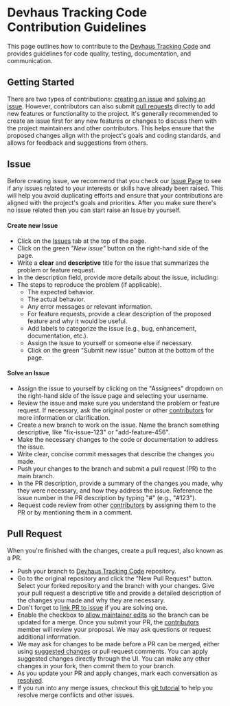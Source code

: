 # Devhaus Tracking Code Contribution Guidelines
This page outlines how to contribute to the [Devhaus Tracking Code](https://github.com/BuildWithDevhaus/devhaus-tracking-code) and provides guidelines for code quality, testing, documentation, and communication.

## Getting Started
There are two types of contributions: [creating an issue](#create-new-issue) and [solving an issue](#solve-an-issue). However, contributors can also submit [pull requests](#pull-request) directly to add new features or functionality to the project. It's generally recommended to create an issue first for any new features or changes to discuss them with the project maintainers and other contributors. This helps ensure that the proposed changes align with the project's goals and coding standards, and allows for feedback and suggestions from others.

## Issue
Before creating issue, we recommend that you check our [Issue Page](https://github.com/BuildWithDevhaus/devhaus-tracking-code/issues) to see if any issues related to your interests or skills have already been raised. This will help you avoid duplicating efforts and ensure that your contributions are aligned with the project's goals and priorities.
After you make sure there's no issue related then you can start raise an Issue by yourself.

#### Create new Issue
* Click on the [Issues](https://github.com/BuildWithDevhaus/devhaus-tracking-code/issues) tab at the top of the page.
* Click on the green _"New issue"_ button on the right-hand side of the page.
* Write a **clear** and **descriptive** title for the issue that summarizes the problem or feature request.
* In the description field, provide more details about the issue, including:
* The steps to reproduce the problem (if applicable).
  - The expected behavior.
  - The actual behavior.
  - Any error messages or relevant information.
  - For feature requests, provide a clear description of the proposed feature and why it would be useful.
  - Add labels to categorize the issue (e.g., bug, enhancement, documentation, etc.).
  - Assign the issue to yourself or someone else if necessary.
  - Click on the green "Submit new issue" button at the bottom of the page.

#### Solve an Issue
* Assign the issue to yourself by clicking on the "Assignees" dropdown on the right-hand side of the issue page and selecting your username.
* Review the issue and make sure you understand the problem or feature request. If necessary, ask the original poster or other [contributors](https://github.com/BuildWithDevhaus/devhaus-tracking-code/graphs/contributors) for more information or clarification.
* Create a new branch to work on the issue. Name the branch something descriptive, like "fix-issue-123" or "add-feature-456".
* Make the necessary changes to the code or documentation to address the issue.
* Write clear, concise commit messages that describe the changes you made.
* Push your changes to the branch and submit a pull request (PR) to the main branch.
* In the PR description, provide a summary of the changes you made, why they were necessary, and how they address the issue. Reference the issue number in the PR description by typing "#<issue-number>" (e.g., "#123").
* Request code review from other [contributors](https://github.com/BuildWithDevhaus/devhaus-tracking-code/graphs/contributors) by assigning them to the PR or by mentioning them in a comment.


## Pull Request

When you're finished with the changes, create a pull request, also known as a PR.
- Push your branch to [Devhaus Tracking Code](https://github.com/BuildWithDevhaus/devhaus-tracking-code) repository.
- Go to the original repository and click the "New Pull Request" button. Select your forked repository and the branch with your changes. Give your pull request a descriptive title and provide a detailed description of the changes you made and why they are necessary.
- Don't forget to [link PR to issue](https://docs.github.com/en/issues/tracking-your-work-with-issues/linking-a-pull-request-to-an-issue) if you are solving one.
- Enable the checkbox to [allow maintainer edits](https://docs.github.com/en/github/collaborating-with-issues-and-pull-requests/allowing-changes-to-a-pull-request-branch-created-from-a-fork) so the branch can be updated for a merge.
Once you submit your PR, the [contributors](https://github.com/BuildWithDevhaus/devhaus-tracking-code/graphs/contributors) member will review your proposal. We may ask questions or request additional information.
- We may ask for changes to be made before a PR can be merged, either using [suggested changes](https://docs.github.com/en/github/collaborating-with-issues-and-pull-requests/incorporating-feedback-in-your-pull-request) or pull request comments. You can apply suggested changes directly through the UI. You can make any other changes in your fork, then commit them to your branch.
- As you update your PR and apply changes, mark each conversation as [resolved](https://docs.github.com/en/github/collaborating-with-issues-and-pull-requests/commenting-on-a-pull-request#resolving-conversations).
- If you run into any merge issues, checkout this [git tutorial](https://github.com/skills/resolve-merge-conflicts) to help you resolve merge conflicts and other issues.
